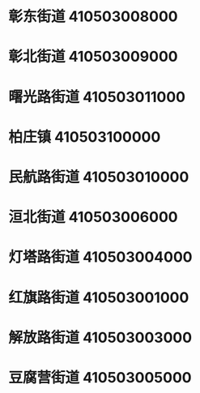 # 彰东街道 410503008000
# 彰北街道 410503009000
# 曙光路街道 410503011000
# 柏庄镇 410503100000
# 民航路街道 410503010000
# 洹北街道 410503006000
# 灯塔路街道 410503004000
# 红旗路街道 410503001000
# 解放路街道 410503003000
# 豆腐营街道 410503005000
